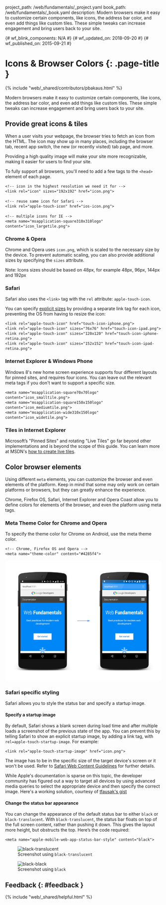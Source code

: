 project_path: /web/fundamentals/_project.yaml book_path: /web/fundamentals/_book.yaml description: Modern browsers make it easy to customize certain components, like icons, the address bar color, and even add things like custom tiles. These simple tweaks can increase engagement and bring users back to your site.

{# wf_blink_components: N/A #} {# wf_updated_on: 2018-09-20 #} {# wf_published_on: 2015-09-21 #}

# Icons & Browser Colors {: .page-title }

{% include "web/_shared/contributors/pbakaus.html" %}

Modern browsers make it easy to customize certain components, like icons, the address bar color, and even add things like custom tiles. These simple tweaks can increase engagement and bring users back to your site.

## Provide great icons & tiles

When a user visits your webpage, the browser tries to fetch an icon from the HTML. The icon may show up in many places, including the browser tab, recent app switch, the new (or recently visited) tab page, and more.

Providing a high quality image will make your site more recognizable, making it easier for users to find your site.

To fully support all browsers, you'll need to add a few tags to the `<head>` element of each page.

    <!-- icon in the highest resolution we need it for -->
    <link rel="icon" sizes="192x192" href="icon.png">
    
    <!-- reuse same icon for Safari -->
    <link rel="apple-touch-icon" href="ios-icon.png">
    
    <!-- multiple icons for IE -->
    <meta name="msapplication-square310x310logo" content="icon_largetile.png">
    

### Chrome & Opera

Chrome and Opera uses `icon.png`, which is scaled to the necessary size by the device. To prevent automatic scaling, you can also provide additional sizes by specifying the `sizes` attribute.

Note: Icons sizes should be based on 48px, for example 48px, 96px, 144px and 192px

### Safari

Safari also uses the `<link>` tag with the `rel` attribute: `apple-touch-icon`.

You can specify [explicit sizes](https://developer.apple.com/library/ios/documentation/UserExperience/Conceptual/MobileHIG/IconMatrix.html#//apple_ref/doc/uid/TP40006556-CH27) by providing a separate link tag for each icon, preventing the OS from having to resize the icon:

    <link rel="apple-touch-icon" href="touch-icon-iphone.png">
    <link rel="apple-touch-icon" sizes="76x76" href="touch-icon-ipad.png">
    <link rel="apple-touch-icon" sizes="120x120" href="touch-icon-iphone-retina.png">
    <link rel="apple-touch-icon" sizes="152x152" href="touch-icon-ipad-retina.png">
    

### Internet Explorer & Windows Phone

Windows 8's new home screen experience supports four different layouts for pinned sites, and requires four icons. You can leave out the relevant meta tags if you don't want to support a specific size.

    <meta name="msapplication-square70x70logo" content="icon_smalltile.png">
    <meta name="msapplication-square150x150logo" content="icon_mediumtile.png">
    <meta name="msapplication-wide310x150logo" content="icon_widetile.png">
    

### Tiles in Internet Explorer

Microsoft’s "Pinned Sites" and rotating "Live Tiles" go far beyond other implementations and is beyond the scope of this guide. You can learn more at MSDN's [how to create live tiles](//msdn.microsoft.com/en-us/library/ie/dn455115(v=vs.85).aspx).

## Color browser elements

Using different `meta` elements, you can customize the browser and even elements of the platform. Keep in mind that some may only work on certain platforms or browsers, but they can greatly enhance the experience.

Chrome, Firefox OS, Safari, Internet Explorer and Opera Coast allow you to define colors for elements of the browser, and even the platform using meta tags.

### Meta Theme Color for Chrome and Opera

To specify the theme color for Chrome on Android, use the meta theme color.

    <!-- Chrome, Firefox OS and Opera -->
    <meta name="theme-color" content="#4285f4">
    

<img src="imgs/theme-color.png" alt="Theme colors styling the address bar in Chrome" />

### Safari specific styling

Safari allows you to style the status bar and specify a startup image.

#### Specify a startup image

By default, Safari shows a blank screen during load time and after multiple loads a screenshot of the previous state of the app. You can prevent this by telling Safari to show an explicit startup image, by adding a link tag, with `rel=apple-touch-startup-image`. For example:

    <link rel="apple-touch-startup-image" href="icon.png">
    

The image has to be in the specific size of the target device's screen or it won't be used. Refer to [Safari Web Content Guidelines](//developer.apple.com/library/ios/documentation/AppleApplications/Reference/SafariWebContent/ConfiguringWebApplications/ConfiguringWebApplications.html) for further details.

While Apple's documentation is sparse on this topic, the developer community has figured out a way to target all devices by using advanced media queries to select the appropriate device and then specify the correct image. Here's a working solution, courtesy of [tfausak's gist](//gist.github.com/tfausak/2222823)

#### Change the status bar appearance

You can change the appearance of the default status bar to either `black` or `black-translucent`. With `black-translucent`, the status bar floats on top of the full screen content, rather than pushing it down. This gives the layout more height, but obstructs the top. Here’s the code required:

    <meta name="apple-mobile-web-app-status-bar-style" content="black">
    

<div class="attempt-left">
  <figure>
    <img src="imgs/status-bar-translucent.png" srcset="imgs/status-bar-translucent.png 1x, imgs/status-bar-translucent-2x.png 2x" alt="black-translucent">
    <figcaption>Screenshot using <code>black-translucent</code></figcaption>
  </figure>
</div>

<div class="attempt-right">
  <figure>
    <img src="imgs/status-bar-black.png" srcset="imgs/status-bar-black.png 1x, imgs/status-bar-black-2x.png 2x" alt="black-black">
    <figcaption>Screenshot using <code>black</code></figcaption>
  </figure>
</div>

<div style="clear:both;"></div>

## Feedback {: #feedback }

{% include "web/_shared/helpful.html" %}